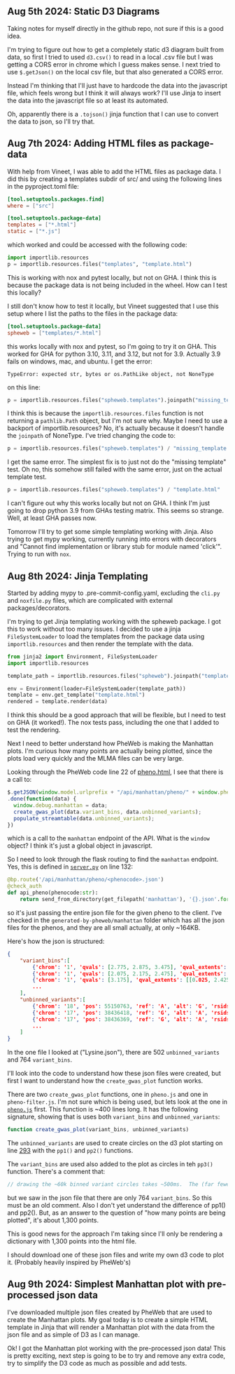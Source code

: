Aug 5th 2024: Static D3 Diagrams
---
Taking notes for myself directly in the github repo, not sure if this is a good idea.

I'm trying to figure out how to get a completely static d3 diagram
built from data, so first I tried to used `d3.csv()` to read in a local
.csv file but I was getting a CORS error in chrome which I guess
makes sense. I next tried to use `$.getJson()` on the local csv file,
but that also generated a CORS error.

Instead I'm thinking that I'll just have to hardcode the data into the
javascript file, which feels wrong but I think it will always work? I'll
use Jinja to insert the data into the javascript file so at least
its automated.

Oh, apparently there is a `.tojson()` jinja function that I can use to
convert the data to json, so I'll try that.

Aug 7th 2024: Adding HTML files as package-data
---
With help from Vineet, I was able to add the HTML files as package data.
I did this by creating a templates subdir of src/ and using the following
lines in the pyproject.toml file:
```toml
[tool.setuptools.packages.find]
where = ["src"]

[tool.setuptools.package-data]
templates = ["*.html"]
static = ["*.js"]
```

which worked and could be accessed with the following code:
```python
import importlib.resources
p = importlib.resources.files("templates", "template.html")
```

This is working with nox and pytest locally, but not on GHA. I think
this is because the package data is not being included in the wheel.
How can I test this locally?

I still don't know how to test it locally, but Vineet suggested that I
use this setup where I list the paths to the files in the package data:
```toml
[tool.setuptools.package-data]
spheweb = ["templates/*.html"]
```

this works locally with nox and pytest, so I'm going to try it on GHA.
This worked for GHA for python 3.10, 3.11, and 3.12, but not for 3.9.
Actually 3.9 fails on windows, mac, and ubuntu.
I get the error:
```
TypeError: expected str, bytes or os.PathLike object, not NoneType
```

on this line:
```python
p = importlib.resources.files("spheweb.templates").joinpath("missing_template.html")
```

I think this is because the `importlib.resources.files` function is not
returning a `pathlib.Path` object, but I'm not sure why. Maybe I need to
use a backport of importlib.resources? No, it's actually because it doesn't
handle the `joinpath` of NoneType. I've tried changing the code to:
```python
p = importlib.resources.files("spheweb.templates") / "missing_template.html"
```

I get the same error. The simplest fix is to just not do the "missing template" test.
Oh no, this somehow still failed with the same error, just on the actual template test.

```python
p = importlib.resources.files("spheweb.templates") / "template.html"
```

I can't figure out why this works locally but not on GHA. I think I'm just going
to drop python 3.9 from GHAs testing matrix. This seems so strange.
Well, at least GHA passes now.

Tomorrow I'll try to get some simple templating working with Jinja.
Also trying to get mypy working, currently running into errors with decorators
and "Cannot find implementation or library stub for module named 'click'".
Trying to run with `nox`.

Aug 8th 2024: Jinja Templating
---
Started by adding mypy to .pre-commit-config.yaml, excluding the
`cli.py` and `noxfile.py` files, which are complicated with external packages/decorators.

I'm trying to get Jinja templating working with the spheweb package.
I got this to work without too many issues.
I decided to use a jinja `FileSystemLoader` to load the templates from the package data
using `importlib.resources` and then render the template with the data.
```python
from jinja2 import Environment, FileSystemLoader
import importlib.resources

template_path = importlib.resources.files("spheweb").joinpath("templates")

env = Environment(loader=FileSystemLoader(template_path))
template = env.get_template("template.html")
rendered = template.render(data)
```

I think this should be a good approach that will be flexible, but I need to test on GHA (it worked!).
The nox tests pass, including the one that I added to test the rendering.

Next I need to better understand how PheWeb is making the Manhattan plots.
I'm curious how many points are actually being plotted, since the plots load very quickly
and the MLMA files can be very large.

Looking through the PheWeb code line 22 of [pheno.html](https://github.com/AkeyLab/DAP_pheweb/blob/master/pheweb/serve/templates/pheno.html#L22),
I see that there is a call to:

```javascript
$.getJSON(window.model.urlprefix + "/api/manhattan/pheno/" + window.pheno + ".json")
.done(function(data) {
  window.debug.manhattan = data;
  create_gwas_plot(data.variant_bins, data.unbinned_variants);
  populate_streamtable(data.unbinned_variants);
})
```

which is a call to the `manhattan` endpoint of the API.
What is the `window` object? I think it's just a global object in javascript.

So I need to look through the flask routing to find the `manhattan` endpoint. Yes, this is defined in [`server.py`](https://github.com/AkeyLab/DAP_pheweb/blob/538b3a608f6d78b63cdec809b8014b6ef15104f0/pheweb/serve/server.py#L132) on line 132:
```python
@bp.route('/api/manhattan/pheno/<phenocode>.json')
@check_auth
def api_pheno(phenocode:str):
    return send_from_directory(get_filepath('manhattan'), '{}.json'.format(phenocode))
```
so it's just passing the entire json file for the given pheno to the client.
I've checked in the `generated-by-pheweb/manhattan` folder which has all
the json files for the phenos, and they are all small actually, at only
~164KB.

Here's how the json is structured:
```json
{
    "variant_bins":[
        {'chrom': '1', 'qvals': [2.775, 2.875, 3.475], 'qval_extents': [[0.025, 2.525], [2.625, 2.675]], 'pos': 1500000},
        {'chrom': '1', 'qvals': [2.075, 2.175, 2.475], 'qval_extents': [[0.025, 1.925]], 'pos': 4500000},
        {'chrom': '1', 'qvals': [3.175], 'qval_extents': [[0.025, 2.425], [2.575, 2.625], [2.875, 3.075]], 'pos': 7500000},
        ...
    ],
    "unbinned_variants":[
        {'chrom': '18', 'pos': 55150763, 'ref': 'A', 'alt': 'G', 'rsids': '', 'nearest_genes': 'FADS3', 'pval': 4.2e-08, 'beta': -0.26, 'maf': 0.29, 'num_significant_in_peak': 1, 'peak': True},
        {'chrom': '17', 'pos': 38436418, 'ref': 'G', 'alt': 'A', 'rsids': '', 'nearest_genes': 'LOC102154258', 'pval': 1.1e-07, 'beta': 0.38, 'maf': 0.093, 'num_significant_in_peak': 0, 'peak': True},
        {'chrom': '17', 'pos': 38436369, 'ref': 'G', 'alt': 'A', 'rsids': '', 'nearest_genes': 'LOC102154258', 'pval': 2.6e-07, 'beta': 0.37, 'maf': 0.091},
        ...
    ]
}
```
In the one file I looked at ("Lysine.json"), there are 502 `unbinned_variants` and 764 `variant_bins`.

I'll look into the code to understand how these json files were created, but
first I want to understand how the `create_gwas_plot` function works.

There are two `create_gwas_plot` functions, one in `pheno.js` and
one in `pheno-filter.js`. I'm not sure which is being used, but lets
look at the one in [`pheno.js`](https://github.com/AkeyLab/DAP_pheweb/blob/538b3a608f6d78b63cdec809b8014b6ef15104f0/pheweb/serve/static/pheno.js#L5) first. This function is ~400 lines long.
It has the following signature, showing that is uses both
`variant_bins` and `unbinned_variants`:
```javascript
function create_gwas_plot(variant_bins, unbinned_variants)
```

The `unbinned_variants` are used to create circles on the d3 plot
starting on line [293](https://github.com/AkeyLab/DAP_pheweb/blob/538b3a608f6d78b63cdec809b8014b6ef15104f0/pheweb/serve/static/pheno.js#L293)
with the `pp1()` and `pp2()` functions.

The `variant_bins` are used also added to the plot as circles in
teh `pp3()` function. There's a comment that:
```javascript
// drawing the ~60k binned variant circles takes ~500ms.  The (far fewer) unbinned variants take much less time.
```

but we saw in the json file that there are only 764 `variant_bins`.
So this must be an old comment. Also I don't yet understand the difference
of pp1() and pp2(). But, as an answer to the question of
"how many points are being plotted", it's about 1,300 points.

This is good news for the approach I'm taking since I'll only be rendering
a dictionary with 1,300 points into the html file.

I should download one of these json files and write my own d3
code to plot it. (Probably heavily inspired by PheWeb's)

Aug 9th 2024: Simplest Manhattan plot with pre-processed json data
---
I've downloaded multiple json files created by PheWeb that are
used to create the Manhattan plots. My goal today is to create
a simple HTML template in Jinja that will render a Manhattan plot
with the data from the json file and as simple of D3 as I can manage.

Ok! I got the Manhattan plot working with the pre-processed json data!
This is pretty exciting, next step is going to be to try and remove any
extra code, try to simplify the D3 code as much as possible and add tests.
